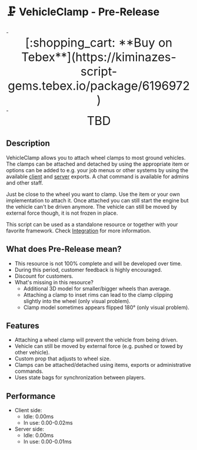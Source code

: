 
# 🗜️ VehicleClamp - Pre-Release

<div class="grid cards" markdown>
- <center><span style="font-size: 32px;">[:shopping_cart: **Buy on Tebex**](https://kiminazes-script-gems.tebex.io/package/6196972)</span></center>
- <center><span style="font-size: 32px;">TBD</span></center>
</div>

## Description

VehicleClamp allows you to attach wheel clamps to most ground vehicles. The clamps can be attached 
and detached by using the appropriate item or options can be added to e.g. your job menus or other 
systems by using the available [client](exports-client.md) and [server](exports-server.md) exports. 
A chat command is available for admins and other staff.

Just be close to the wheel you want to clamp. Use the item or your own implementation to attach it. 
Once attached you can still start the engine but the vehicle can't be driven anymore. The vehicle 
can still be moved by external force though, it is not frozen in place.

This script can be used as a standalone resource or together with your favorite framework. Check 
[Integration](integration/index.md) for more information.

<div class="youtube-placeholder" data-videotitle="VehicleClamp Showcase" data-videoid="VXVS8j6wBuE"></div>

## What does Pre-Release mean?

* This resource is not 100% complete and will be developed over time.
* During this period, customer feedback is highly encouraged.
* Discount for customers.
* What's missing in this resource?
  * Additional 3D model for smaller/bigger wheels than average.
  * Attaching a clamp to inset rims can lead to the clamp clipping slightly into the wheel (only 
    visual problem).
  * Clamp model sometimes appears flipped 180° (only visual problem).

## Features

* Attaching a wheel clamp will prevent the vehicle from being driven.
* Vehicle can still be moved by external force (e.g. pushed or towed by other vehicle).
* Custom prop that adjusts to wheel size.
* Clamps can be attached/detached using items, exports or administrative commands.
* Uses state bags for synchronization between players.

## Performance

* Client side:
  * Idle: 0.00ms
  * In use: 0.00-0.02ms
* Server side:
  * Idle: 0.00ms
  * In use: 0.00-0.01ms
